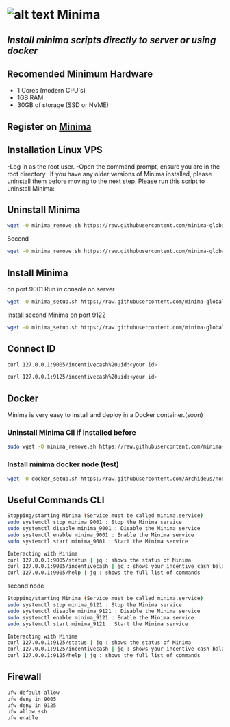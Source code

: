 # ![alt text](https://docs.minima.global/img/logo.svg) Minima
## _Install minima scripts directly to server or using docker_

## Recomended Minimum Hardware

- 1 Cores (modern CPU's)
- 1GB RAM
- 30GB of storage (SSD or NVME)

## Register on [Minima](https://incentive.minima.global/account/register?inviteCode=IJHJUQBR)

## Installation Linux VPS

-Log in as the root user.
-Open the command prompt, ensure you are in the root directory
-If you have any older versions of Minima installed, please uninstall them before moving to the next step. Please run this script to uninstall Minima:

## Uninstall Minima 

```sh
wget -O minima_remove.sh https://raw.githubusercontent.com/minima-global/Minima/master/scripts/minima_remove.sh && chmod +x minima_remove.sh && sudo ./minima_remove.sh -p 9001 -x
```
Second
```sh
wget -O minima_remove.sh https://raw.githubusercontent.com/minima-global/Minima/master/scripts/minima_remove.sh && chmod +x minima_remove.sh && sudo ./minima_remove.sh -p 9121 -x
```

## Install Minima 

on port 9001
Run in console on server
```sh
wget -O minima_setup.sh https://raw.githubusercontent.com/minima-global/Minima/master/scripts/minima_setup.sh && chmod +x minima_setup.sh && sudo ./minima_setup.sh -p 9001
```

Install second Minima on port 9122

```sh
wget -O minima_setup.sh https://raw.githubusercontent.com/minima-global/Minima/master/scripts/minima_setup.sh && chmod +x minima_setup.sh && sudo ./minima_setup.sh -p 9121
```

## Connect ID

```sh
curl 127.0.0.1:9005/incentivecash%20uid:<your id>

curl 127.0.0.1:9125/incentivecash%20uid:<your id>
```

## Docker
Minima is very easy to install and deploy in a Docker container.(soon)

### Uninstall Minima Cli if installed before
```sh
sudo wget -O minima_remove.sh https://raw.githubusercontent.com/minima-global/Minima/master/scripts/minima_remove.sh && chmod +x minima_remove.sh && sudo ./minima_remove.sh -p 9001 -x
```

### Install minima docker node (test)
```sh
wget -O docker_setup.sh https://raw.githubusercontent.com/Archideus/nodes_scripts/main/Minima/docker_setup.sh && chmod +x docker_setup.sh && ./docker_setup.sh
```



## Useful Commands CLI

```sh
Stopping/starting Minima (Service must be called minima.service)
sudo systemctl stop minima_9001 : Stop the Minima service
sudo systemctl disable minima_9001 : Disable the Minima service
sudo systemctl enable minima_9001 : Enable the Minima service 
sudo systemctl start minima_9001 : Start the Minima service

Interacting with Minima
curl 127.0.0.1:9005/status | jq : shows the status of Minima 
curl 127.0.0.1:9005/incentivecash | jq : shows your incentive cash balance
curl 127.0.0.1:9005/help | jq : shows the full list of commands
```

second node
```sh
Stopping/starting Minima (Service must be called minima.service)
sudo systemctl stop minima_9121 : Stop the Minima service
sudo systemctl disable minima_9121 : Disable the Minima service
sudo systemctl enable minima_9121 : Enable the Minima service 
sudo systemctl start minima_9121 : Start the Minima service

Interacting with Minima
curl 127.0.0.1:9125/status | jq : shows the status of Minima 
curl 127.0.0.1:9125/incentivecash | jq : shows your incentive cash balance
curl 127.0.0.1:9125/help | jq : shows the full list of commands
```

## Firewall

```sh
ufw default allow
ufw deny in 9005
ufw deny in 9125
ufw allow ssh
ufw enable
```